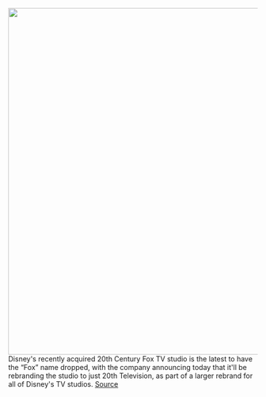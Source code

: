 <img src='https://cdn.vox-cdn.com/thumbor/3ohKNMc2wSoqIoOXjip5fKmgm1U=/0x0:2286x1196/1200x800/filters:focal(961x416:1325x780)/cdn.vox-cdn.com/uploads/chorus_image/image/67183216/Screen_Shot_2020_08_10_at_2.48.42_PM.0.png' width='700px' /><br/>
Disney's recently acquired 20th Century Fox TV studio is the latest to have the “Fox” name dropped, with the company announcing today that it'll be rebranding the studio to just 20th Television, as part of a larger rebrand for all of Disney's TV studios.
<a href='https://www.theverge.com/2020/8/10/21362271/disney-20th-century-fox-television-tv-studio-name-rebrand'> Source <a/>